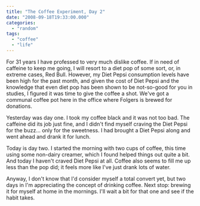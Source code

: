 ```yaml
---
title: "The Coffee Experiment, Day 2"
date: "2008-09-18T19:33:00.000"
categories: 
  - "random"
tags: 
  - "coffee"
  - "life"
---
```


For 31 years I have professed to very much dislike coffee. If in need of caffeine to keep me going, I will resort to a diet pop of some sort, or, in extreme cases, Red Bull. However, my Diet Pepsi consumption levels have been high for the past month, and given the cost of Diet Pepsi and the knowledge that even diet pop has been shown to be not-so-good for you in studies, I figured it was time to give the coffee a shot. We've got a communal coffee pot here in the office where Folgers is brewed for donations.

Yesterday was day one. I took my coffee black and it was not too bad. The caffeine did its job just fine, and I didn't find myself craving the Diet Pepsi for the buzz... only for the sweetness. I had brought a Diet Pepsi along and went ahead and drank it for lunch.

Today is day two. I started the morning with two cups of coffee, this time using some non-dairy creamer, which I found helped things out quite a bit. And today I haven't craved Diet Pepsi at all. Coffee also seems to fill me up less than the pop did; it feels more like I've just drank lots of water.

Anyway, I don't know that I'd consider myself a total convert yet, but two days in I'm appreciating the concept of drinking coffee. Next stop: brewing it for myself at home in the mornings. I'll wait a bit for that one and see if the habit takes.
